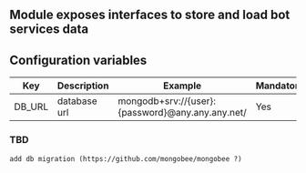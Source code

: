 ## Module exposes interfaces to store and load bot services data

## Configuration variables
|Key|Description|Example|Mandatory|
|---|---|---|---|
|DB_URL|database url|mongodb+srv://{user}:{password}@any.any.any.net/<dbname>|Yes

### TBD
    add db migration (https://github.com/mongobee/mongobee ?)